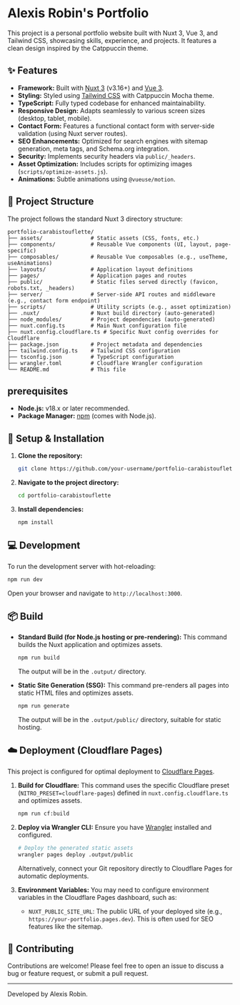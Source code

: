 # Alexis Robin's Portfolio

This project is a personal portfolio website built with Nuxt 3, Vue 3, and Tailwind CSS, showcasing skills, experience, and projects. It features a clean design inspired by the Catppuccin theme.

## ✨ Features

*   **Framework:** Built with [Nuxt 3](https://nuxt.com/) (v3.16+) and [Vue 3](https://vuejs.org/).
*   **Styling:** Styled using [Tailwind CSS](https://tailwindcss.com/) with Catppuccin Mocha theme.
*   **TypeScript:** Fully typed codebase for enhanced maintainability.
*   **Responsive Design:** Adapts seamlessly to various screen sizes (desktop, tablet, mobile).
*   **Contact Form:** Features a functional contact form with server-side validation (using Nuxt server routes).
*   **SEO Enhancements:** Optimized for search engines with sitemap generation, meta tags, and Schema.org integration.
*   **Security:** Implements security headers via `public/_headers`.
*   **Asset Optimization:** Includes scripts for optimizing images (`scripts/optimize-assets.js`).
*   **Animations:** Subtle animations using `@vueuse/motion`.

## 📂 Project Structure

The project follows the standard Nuxt 3 directory structure:

```
portfolio-carabistouflette/
├── assets/               # Static assets (CSS, fonts, etc.)
├── components/           # Reusable Vue components (UI, layout, page-specific)
├── composables/          # Reusable Vue composables (e.g., useTheme, useAnimations)
├── layouts/              # Application layout definitions
├── pages/                # Application pages and routes
├── public/               # Static files served directly (favicon, robots.txt, _headers)
├── server/               # Server-side API routes and middleware (e.g., contact form endpoint)
├── scripts/              # Utility scripts (e.g., asset optimization)
├── .nuxt/                # Nuxt build directory (auto-generated)
├── node_modules/         # Project dependencies (auto-generated)
├── nuxt.config.ts        # Main Nuxt configuration file
├── nuxt.config.cloudflare.ts # Specific Nuxt config overrides for Cloudflare
├── package.json          # Project metadata and dependencies
├── tailwind.config.ts    # Tailwind CSS configuration
├── tsconfig.json         # TypeScript configuration
├── wrangler.toml         # Cloudflare Wrangler configuration
└── README.md             # This file
```

## prerequisites

*   **Node.js:** v18.x or later recommended.
*   **Package Manager:** [npm](https://www.npmjs.com/) (comes with Node.js).

## 🚀 Setup & Installation

1.  **Clone the repository:**
    ```bash
    git clone https://github.com/your-username/portfolio-carabistouflette.git # Replace with actual repo URL if different
    ```

2.  **Navigate to the project directory:**
    ```bash
    cd portfolio-carabistouflette
    ```

3.  **Install dependencies:**
    ```bash
    npm install
    ```

## 💻 Development

To run the development server with hot-reloading:

```bash
npm run dev
```

Open your browser and navigate to `http://localhost:3000`.

## 📦 Build

*   **Standard Build (for Node.js hosting or pre-rendering):**
    This command builds the Nuxt application and optimizes assets.
    ```bash
    npm run build
    ```
    The output will be in the `.output/` directory.

*   **Static Site Generation (SSG):**
    This command pre-renders all pages into static HTML files and optimizes assets.
    ```bash
    npm run generate
    ```
    The output will be in the `.output/public/` directory, suitable for static hosting.

## ☁️ Deployment (Cloudflare Pages)

This project is configured for optimal deployment to [Cloudflare Pages](https://pages.cloudflare.com/).

1.  **Build for Cloudflare:**
    This command uses the specific Cloudflare preset (`NITRO_PRESET=cloudflare-pages`) defined in `nuxt.config.cloudflare.ts` and optimizes assets.
    ```bash
    npm run cf:build
    ```

2.  **Deploy via Wrangler CLI:**
    Ensure you have [Wrangler](https://developers.cloudflare.com/workers/wrangler/get-started/) installed and configured.
    ```bash
    # Deploy the generated static assets
    wrangler pages deploy .output/public
    ```
    Alternatively, connect your Git repository directly to Cloudflare Pages for automatic deployments.

3.  **Environment Variables:**
    You may need to configure environment variables in the Cloudflare Pages dashboard, such as:
    *   `NUXT_PUBLIC_SITE_URL`: The public URL of your deployed site (e.g., `https://your-portfolio.pages.dev`). This is often used for SEO features like the sitemap.

## 🤝 Contributing

Contributions are welcome! Please feel free to open an issue to discuss a bug or feature request, or submit a pull request.

---

Developed by Alexis Robin.